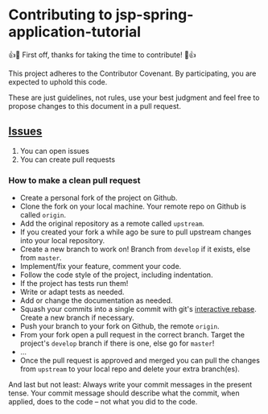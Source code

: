 # Contributing to jsp-spring-application-tutorial

:+1::tada: First off, thanks for taking the time to contribute! :tada::+1:

This project adheres to the Contributor Covenant.
By participating, you are expected to uphold this code.


These are just guidelines, not rules, use your best judgment and feel free to
propose changes to this document in a pull request.

## [Issues](https://github.com/purab/book-management-system-java-jsp-hibernate/issues)

1. You can open issues
2. You can create pull requests

 ### How to make a clean pull request
 
  
 - Create a personal fork of the project on Github.
 - Clone the fork on your local machine. Your remote repo on Github is called `origin`.
 - Add the original repository as a remote called `upstream`.
 - If you created your fork a while ago be sure to pull upstream changes into your local repository.
 - Create a new branch to work on! Branch from `develop` if it exists, else from `master`.
 - Implement/fix your feature, comment your code.
 - Follow the code style of the project, including indentation.
 - If the project has tests run them!
 - Write or adapt tests as needed.
 - Add or change the documentation as needed.
 - Squash your commits into a single commit with git's [interactive rebase](https://help.github.com/articles/interactive-rebase). Create a new branch if necessary.
 - Push your branch to your fork on Github, the remote `origin`.
 - From your fork open a pull request in the correct branch. Target the project's `develop` branch if there is one, else go for `master`!
 - ...
 - Once the pull request is approved and merged you can pull the changes from `upstream` to your local repo and delete
 your extra branch(es).
 
 And last but not least: Always write your commit messages in the present tense. Your commit message should describe what the commit, when applied, does to the code – not what you did to the code.